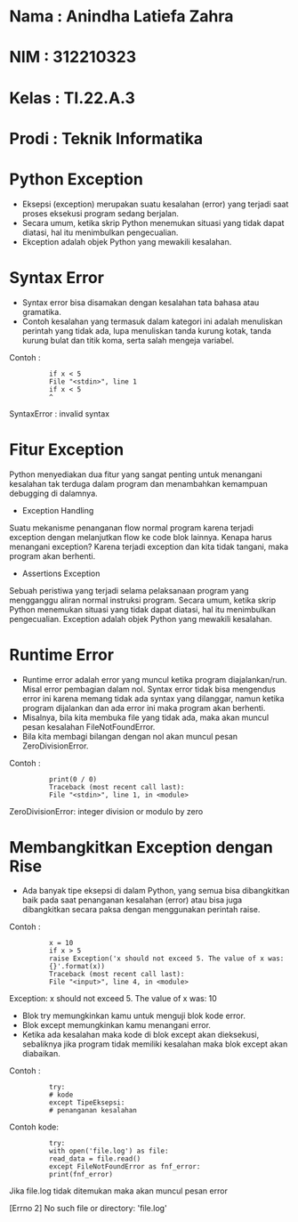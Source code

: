# Nama : Anindha Latiefa Zahra
# NIM : 312210323
# Kelas : TI.22.A.3
# Prodi : Teknik Informatika

# Python Exception
- Eksepsi (exception) merupakan suatu kesalahan (error) yang terjadi saat proses eksekusi program sedang berjalan. 
- Secara umum, ketika skrip Python menemukan situasi yang tidak dapat diatasi, hal itu menimbulkan pengecualian.
- Ekception adalah objek Python yang mewakili kesalahan.

# Syntax Error
- Syntax error bisa disamakan dengan kesalahan tata bahasa atau gramatika.
- Contoh kesalahan yang termasuk dalam kategori ini adalah menuliskan perintah yang tidak ada, lupa menuliskan tanda kurung kotak, tanda kurung bulat dan titik koma, serta salah mengeja variabel.

Contoh :

              if x < 5 
              File "<stdin>", line 1 
              if x < 5
              ^

SyntaxError : invalid syntax

# Fitur Exception
Python menyediakan dua fitur yang sangat penting untuk menangani kesalahan tak terduga dalam program dan menambahkan kemampuan debugging di dalamnya.
- Exception Handling

Suatu mekanisme penanganan flow normal program karena terjadi exception dengan melanjutkan flow ke code blok lainnya. Kenapa harus menangani exception? Karena terjadi exception dan kita tidak tangani, maka program akan berhenti.
- Assertions Exception 

Sebuah peristiwa yang terjadi selama pelaksanaan program yang mengganggu aliran normal instruksi program. Secara umum, ketika skrip Python menemukan situasi yang tidak dapat diatasi, hal itu menimbulkan pengecualian. Exception adalah objek Python yang mewakili kesalahan.

# Runtime Error
- Runtime error adalah error yang muncul ketika program diajalankan/run. Misal error pembagian dalam nol. Syntax error tidak bisa mengendus error ini karena memang tidak ada syntax yang dilanggar, namun ketika program dijalankan dan ada error ini maka program akan berhenti.
- Misalnya, bila kita membuka file yang tidak ada, maka akan muncul pesan kesalahan FileNotFoundError. 
- Bila kita membagi bilangan dengan nol akan muncul pesan ZeroDivisionError.

Contoh : 

              print(0 / 0)
              Traceback (most recent call last): 
              File "<stdin>", line 1, in <module>

ZeroDivisionError: integer division or modulo by zero 

# Membangkitkan Exception dengan Rise
- Ada banyak tipe eksepsi di dalam Python, yang semua bisa dibangkitkan baik pada saat penanganan kesalahan (error) atau bisa juga dibangkitkan secara paksa dengan menggunakan perintah raise. 

Contoh : 

              x = 10 
              if x > 5
              raise Exception('x should not exceed 5. The value of x was: 
              {}'.format(x))
              Traceback (most recent call last):
              File "<input>", line 4, in <module>

Exception: x should not exceed 5. The value of x was: 10
- Blok try memungkinkan kamu untuk menguji blok kode error.
- Blok except memungkinkan kamu menangani error. 
- Ketika ada kesalahan maka kode di blok except akan dieksekusi, sebaliknya jika program tidak memiliki kesalahan maka blok except akan diabaikan.

Contoh :

              try:
              # kode
              except TipeEksepsi:
              # penanganan kesalahan

Contoh kode:

              try: 
              with open('file.log') as file:
              read_data = file.read()
              except FileNotFoundError as fnf_error:
              print(fnf_error)

Jika file.log tidak ditemukan maka akan muncul pesan error

[Errno 2] No such file or directory: 'file.log'
